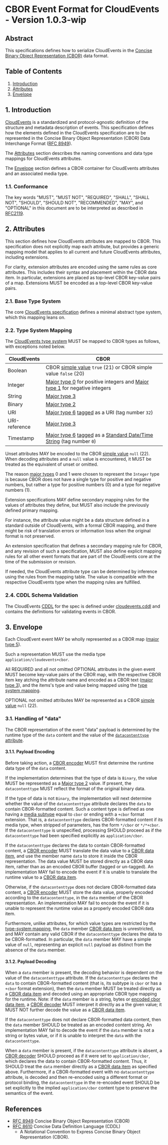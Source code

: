 # CBOR Event Format for CloudEvents - Version 1.0.3-wip

## Abstract

This specifications defines how to serialize CloudEvents in the 
[Concise Binary Object Representation (CBOR)][cbor-spec] data format.

## Table of Contents

1. [Introduction](#1-introduction)
2. [Attributes](#2-attributes)
3. [Envelope](#3-envelope)

## 1. Introduction

[CloudEvents][ce] is a standardized and protocol-agnostic definition of the
structure and metadata description of events. This specification defines how the
elements defined in the CloudEvents specification are to be represented in the
Concise Binary Object Representation (CBOR) Data Interchange Format 
([RFC 8949][cbor-spec]).

The [Attributes](#2-attributes) section describes the naming conventions and
data type mappings for CloudEvents attributes.

The [Envelope](#3-envelope) section defines a CBOR container for CloudEvents
attributes and an associated media type.

### 1.1. Conformance

The key words "MUST", "MUST NOT", "REQUIRED", "SHALL", "SHALL NOT", "SHOULD",
"SHOULD NOT", "RECOMMENDED", "MAY", and "OPTIONAL" in this document are to be
interpreted as described in [RFC2119][rfc2119].

## 2. Attributes

This section defines how CloudEvents attributes are mapped to CBOR. This
specification does not explicitly map each attribute, but provides a generic
mapping model that applies to all current and future CloudEvents attributes,
including extensions.

For clarity, extension attributes are encoded using the same rules as core 
attributes. This includes their syntax and placement within the CBOR data item. 
In particular, extensions are placed as top-level CBOR key-value pairs of a map. 
Extensions MUST be encoded as a top-level CBOR key-value pairs.

### 2.1. Base Type System

The core [CloudEvents specification][ce] defines a minimal abstract type system,
which this mapping leans on.

### 2.2. Type System Mapping

The [CloudEvents type system][ce-types] MUST be mapped to CBOR types as follows,
with exceptions noted below.

| CloudEvents   | CBOR                                                         |
| ------------- | ------------------------------------------------------------ |
| Boolean       | CBOR [simple value][cbor-simple-value] `true` (21) or CBOR simple value `false` (20) |
| Integer       | [Major type 0][cbor-major-types] for positive integers and [Major type 1][cbor-major-types] for negative integers                         |
| String        | [Major type 3][cbor-major-types]                             |
| Binary        | [Major type 2][cbor-major-types]                             |
| URI           | [Major type 6][cbor-major-types] [tagged][cbor-tagging] as a URI (tag number `32`)|
| URI-reference | [Major type 3][cbor-major-types] |
| Timestamp     | [Major type 6][cbor-major-types] [tagged][cbor-tagging] as a [Standard Date/Time String][cbor-standard-datetime] (tag number `0`)|

Unset attributes MAY be encoded to the CBOR [simple value][cbor-simple-value] 
`null` (22). When decoding attributes and a `null` value is encountered, 
it MUST be treated as the equivalent of unset or omitted.

The reason [major types][cbor-major-types] 0 and 1 were chosen to represent the 
`Integer` type is because CBOR does not have a single type for positive and 
negative numbers, but rather a type for positive numbers (0) and a type 
for negative numbers (1).  

Extension specifications MAY define secondary mapping rules for the values of
attributes they define, but MUST also include the previously defined primary
mapping.

For instance, the attribute value might be a data structure defined in a
standard outside of CloudEvents, with a formal CBOR mapping, and there might be
risk of translation errors or information loss when the original format is not
preserved.

An extension specification that defines a secondary mapping rule for CBOR, and
any revision of such a specification, MUST also define explicit mapping rules
for all other event formats that are part of the CloudEvents core at the time of
the submission or revision.

If needed, the CloudEvents attribute type can be determined by inference using 
the rules from the mapping table. The value is compatible with the respective 
CloudEvents type when the mapping rules are fulfilled.

### 2.4. CDDL Schema Validation

The CloudEvents [CDDL][cddl-spec] for the spec is defined under
[cloudevents.cddl](cloudevents.cddl) and contains the definitions for 
validating events in CBOR.

## 3. Envelope

Each CloudEvent event MAY be wholly represented as a CBOR map 
([major type 5][cbor-major-types]).

Such a representation MUST use the media type `application/cloudevents+cbor`.

All REQUIRED and all not omitted OPTIONAL attributes in the given event MUST 
become key-value pairs of the CBOR map, with the respective CBOR item key 
atching the attribute name and encoded as a CBOR text 
([major type 3][cbor-major-types]), and the items's type and value being mapped 
using the [type system mapping](#22-type-system-mapping).

OPTIONAL not omitted attributes MAY be represented as a CBOR 
[simple value][cbor-simple-value] `null` (22).

### 3.1. Handling of "data"

The CBOR representation of the event "data" payload is determined by the runtime
type of the `data` content and the value of the [`datacontenttype`
attribute][datacontenttype].

#### 3.1.1. Payload Encoding

Before taking action, a [CBOR encoder][cbor-encoder] MUST first determine 
the runtime data type of the `data` content.

If the implementation determines that the type of data is `Binary`, the value
MUST be represented as a [Major type 2][cbor-major-types] value. If present, 
the `datacontenttype` MUST reflect the format of the original binary data.

If the type of data is not `Binary`, the implementation will next determine
whether the value of the `datacontenttype` attribute declares the `data` to
contain CBOR-formatted content. Such a content type is defined as one having a
[media subtype][rfc2045-sec5] equal to `cbor` or ending with a `+cbor` format
extension. That is, a `datacontenttype` declares CBOR-formatted content if its
media type, when stripped of parameters, has the form `*/cbor` or `*/*+cbor`.
If the `datacontenttype` is unspecified, processing SHOULD proceed as if the
`datacontenttype` had been specified explicitly as `application/cbor`.

If the `datacontenttype` declares the data to contain CBOR-formatted content, a
[CBOR encoder][cbor-encoder] MUST translate the data value to a 
[CBOR data item][cbor-data-item], and use the member name `data` to store it 
inside the CBOR representation. The data value MUST be stored directly as a 
CBOR data item, rather than as an encoded CBOR buffer (tagged or un-tagged).
An implementation MAY fail to encode the event if it is unable to translate 
the runtime value to a [CBOR data item][cbor-data-item].

Otherwise, if the `datacontenttype` does not declare CBOR-formatted data
content, a [CBOR encoder][cbor-encoder] MUST store the data value, 
properly encoded according to the `datacontenttype`, in the `data` member of the
CBOR representation. An implementation MAY fail to encode the event if it is 
unable to represent the runtime value as a properly encoded CBOR data item.

Furthermore, unlike attributes, for which value types are restricted by the
[type-system mapping](#22-type-system-mapping), the `data` member
[CBOR data item][cbor-data-item] is unrestricted, and MAY contain any valid 
CBOR if the `datacontenttype` declares the data to be CBOR-formatted. 
In particular, the `data` member MAY have a simple value of `null`, 
representing an explicit `null` payload as distinct from the absence of 
the `data` member.

#### 3.1.2. Payload Decoding

When a `data` member is present, the decoding behavior is dependent on the value
of the `datacontenttype` attribute. If the `datacontenttype` declares the `data`
to contain CBOR-formatted content (that is, its subtype is `cbor` or has a
`+cbor` format extension), then the `data` member MUST be treated directly as a
[CBOR data item][cbor-data-item] and decoded using an appropriate CBOR type 
mapping for the runtime. Note: if the `data` member is a string, bytes or 
[encoded cbor data item][cbor-encoded-data-item], a [CBOR decoder][cbor-decoder] 
MUST interpret it directly as a the given value; it MUST NOT further
decode the value as a [CBOR data item][cbor-data-item].

If the `datacontenttype` does not declare CBOR-formatted data content, then the
`data` member SHOULD be treated as an encoded content string. An implementation
MAY fail to decode the event if the `data` member is not a string or bytes 
value, or if it is unable to interpret the `data` with the `datacontenttype`.

When a `data` member is present, if the `datacontenttype` attribute is absent, a
[CBOR decoder][cbor-decoder] SHOULD proceed as if it were set to 
`application/cbor`, which declares the data to contain CBOR-formatted content. 
Thus, it SHOULD treat the `data` member directly as a 
[CBOR data item][cbor-data-item] as specified above. Furthermore, 
if a CBOR-formatted event with no `datacontenttype` attribute, is decoded and 
then re-encoded using a different format or protocol binding, the 
`datacontenttype` in the re-encoded event SHOULD be set explicitly to the 
implied `application/cbor` content type to preserve the semantics of the event.

## References

- [RFC 8949][cbor-spec] Concise Binary Object Representation (CBOR)
- [RFC 8610][cddl-spec]  Concise Data Definition Language (CDDL)
  - A Notational Convention to Express 
  Concise Binary Object Representation (CBOR).


[cbor-spec]: https://www.rfc-editor.org/rfc/rfc8949.html
[cbor-simple-value]: https://www.rfc-editor.org/rfc/rfc8949.html#fpnocont
[cbor-major-types]: https://www.rfc-editor.org/rfc/rfc8949.html#name-major-types
[cbor-tagging]: https://www.rfc-editor.org/rfc/rfc8949.html#section-3.4
[cbor-standard-datetime]: https://www.rfc-editor.org/rfc/rfc8949.html#name-standard-date-time-string
[cbor-encoded-data-item]: https://www.rfc-editor.org/rfc/rfc8949.html#section-3.4.5.1
[cddl-spec]: https://www.rfc-editor.org/rfc/rfc8610
[cbor-encoder]: https://www.rfc-editor.org/rfc/rfc8949.html#name-terminology
[cbor-decoder]: https://www.rfc-editor.org/rfc/rfc8949.html#name-terminology
[cbor-data-item]: https://www.rfc-editor.org/rfc/rfc8949.html#section-1.2
[ce]: ../spec.md
[rfc2119]: https://tools.ietf.org/html/rfc2119
[ce-types]: ../spec.md#type-system
[datacontenttype]: ../spec.md#datacontenttype
[rfc2045-sec5]: https://tools.ietf.org/html/rfc2045#section-5